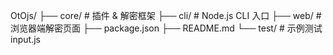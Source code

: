 OtOjs/
├── core/         # 插件 & 解密框架
├── cli/          # Node.js CLI 入口
├── web/          # 浏览器端解密页面
├── package.json
├── README.md
└── test/         # 示例测试 input.js
